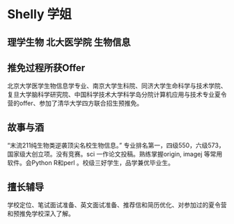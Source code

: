 # Shelly 学姐

## 理学生物 北大医学院 生物信息

## 推免过程所获Offer
北京大学医学生物信息学专业、南京大学生科院、同济大学生命科学与技术学院、复旦大学脑科学研究院、中国科学技术大学科学岛分院计算机应用与技术专业夏令营的offer、参加了清华大学四方联合招生预推免。

## 故事与酒
“末流211纯生物类逆袭顶尖名校生物信息。”
专业排名第一，四级550，六级573，国家级大创立项。没有竞赛。sci 一作论文投稿。熟练掌握origin, imagej 等常用软件。会Python R和perl 。校级三好学生，品学兼优毕业生。

## 擅长辅导
学校定位、笔试面试准备、英文面试准备、推荐信和简历优化、对参加过的夏令营和预推免学校深入了解。
